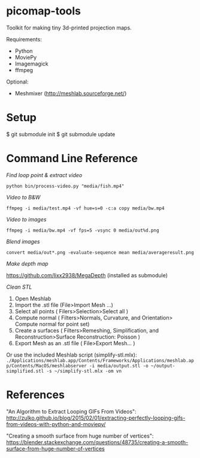 # picomap-tools
Toolkit for making tiny 3d-printed projection maps.

Requirements:
- Python
- MoviePy
- Imagemagick
- ffmpeg

Optional:
- Meshmixer (http://meshlab.sourceforge.net/)

# Setup
$ git submodule init
$ git submodule update

# Command Line Reference

*Find loop point & extract video*

`python bin/process-video.py "media/fish.mp4"`

*Video to B&W*

`ffmpeg -i media/test.mp4 -vf hue=s=0 -c:a copy media/bw.mp4`

*Video to images*

`ffmpeg -i media/bw.mp4 -vf fps=5 -vsync 0 media/out%d.png`

*Blend images*

`convert media/out*.png -evaluate-sequence mean media/averageresult.png`

*Make depth map*

https://github.com/lixx2938/MegaDepth (installed as submodule)

*Clean STL*

1. Open Meshlab
2. Import the .stl file (File>Import Mesh ...)
3. Select all points ( Filers>Selection>Select all )
4. Compute normal ( Filters>Normals, Curvature, and Orientation> Compute normal for point set)
5. Create a surfaces ( Filters>Remeshing, Simplification, and Reconstruction>Surface Reconstruction: Poisson )
6. Export Mesh as an .stl file ( File>Export Mesh... )

Or use the included Meshlab script (simplify-stl.mlx):
`./Applications/meshlab.app/Contents/Frameworks/Applications/meshlab.app/Contents/MacOS/meshlabserver -i media/output.stl -o ~/output-simplified.stl -s ~/simplify-stl.mlx -om vn`

# References
"An Algorithm to Extract Looping GIFs From Videos": http://zulko.github.io/blog/2015/02/01/extracting-perfectly-looping-gifs-from-videos-with-python-and-moviepy/

"Creating a smooth surface from huge number of vertices": https://blender.stackexchange.com/questions/48735/creating-a-smooth-surface-from-huge-number-of-vertices

